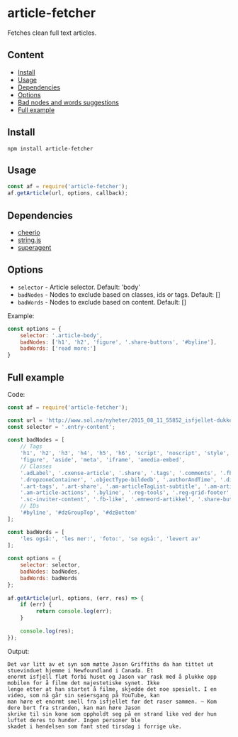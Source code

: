 # article-fetcher
Fetches clean full text articles.

## Content
* [Install](https://github.com/soldotno/article-fetcher#install)
* [Usage](https://github.com/soldotno/article-fetcher#usage)
* [Dependencies](https://github.com/soldotno/article-fetcher#dependencies)
* [Options](https://github.com/soldotno/article-fetcher#options)
* [Bad nodes and words suggestions](https://github.com/soldotno/article-fetcher#bad-nodes-and-words-suggestions)
* [Full example](https://github.com/soldotno/article-fetcher#full-example)

## Install

    npm install article-fetcher

## Usage
```js
const af = require('article-fetcher');
af.getArticle(url, options, callback);
```

## Dependencies
* [cheerio](https://github.com/cheeriojs/cheerio)
* [string.js](https://github.com/jprichardson/string.js)
* [superagent](https://github.com/visionmedia/superagent)

## Options
* `selector` - Article selector. Default: 'body'
* `badNodes` - Nodes to exclude based on classes, ids or tags. Default: []
* `badWords` - Nodes to exclude based on content. Default: []

Example:
```js
const options = {
    selector: '.article-body',
    badNodes: ['h1', 'h2', 'figure', '.share-buttons', '#byline'],
    badWords: ['read more:']
}
```
    
## Full example

Code:

```js
const af = require('article-fetcher');

const url = 'http://www.sol.no/nyheter/2015_08_11_55852_isfjellet-dukket-opp-300-meter-fra-huset.html';
const selector = '.entry-content';
    
const badNodes = [
    // Tags
    'h1', 'h2', 'h3', 'h4', 'h5', 'h6', 'script', 'noscript', 'style', 'img',
    'figure', 'aside', 'meta', 'iframe', 'amedia-embed',
    // Classes
    '.adLabel', '.cxense-article', '.share', '.tags', '.comments', '.fb-share',
    '.dropzoneContainer', '.objectType-bildedb', '.authorAndTime', '.dinside_introlink',
    '.art-tags', '.art-share', '.am-articleTagList-subtitle', '.am-articleTagList',
    '.am-article-actions', '.byline', '.reg-tools', '.reg-grid-footer', '.belowBodyText',
    '.sc-inviter-content', '.fb-like', '.emneord-artikkel', '.share-buttons', '.hmedia',
    // IDs
    '#byline', '#dzGroupTop', '#dzBottom'
];

const badWords = [
    'les også:', 'les mer:', 'foto:', 'se også:', 'levert av'
];
    
const options = {
    selector: selector,
    badNodes: badNodes,
    badWords: badWords
};
    
af.getArticle(url, options, (err, res) => {
    if (err) {
         return console.log(err);
    }
      
    console.log(res);
});
```

Output:

```
Det var litt av et syn som møtte Jason Griffiths da han tittet ut stuevinduet hjemme i Newfoundland i Canada. Et 
enormt isfjell fløt forbi huset og Jason var rask med å plukke opp mobilen for å filme det majestetiske synet. Ikke
lenge etter at han startet å filme, skjedde det noe spesielt. I en video, som nå går sin seiersgang på YouTube, kan
man høre et enormt smell fra isfjellet før det raser sammen. – Kom dere bort fra stranden, kan man høre Jason 
skrike til sin kone som oppholdt seg på en strand like ved der hun luftet deres to hunder. Ingen personer ble 
skadet i hendelsen som fant sted tirsdag i forrige uke.
```
